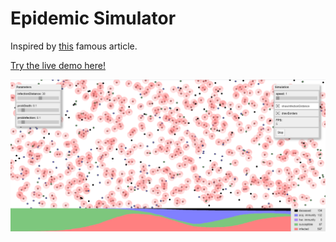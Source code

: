 # Epidemic Simulator

Inspired by [this](https://www.washingtonpost.com/graphics/2020/world/corona-simulator/) famous article.

[Try the live demo here!](https://balazsbotond.github.io/epidemic-simulator)

![Screenshot](infection-simulator.png)
